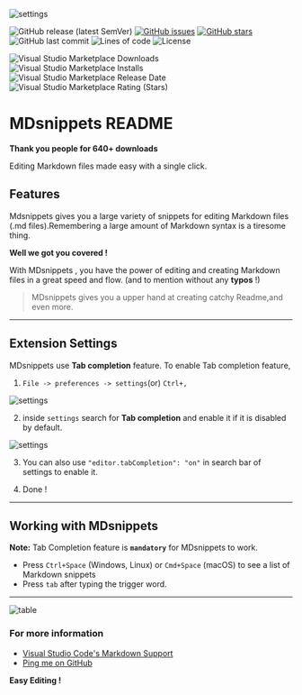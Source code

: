 ![settings](https://user-images.githubusercontent.com/64256342/107140348-584d7d80-6947-11eb-8039-b346614e7151.png) 

![GitHub release (latest SemVer)](https://img.shields.io/github/v/release/code-reaper08/MDsnippets?style=for-the-badge) [![GitHub issues](https://img.shields.io/github/issues/code-reaper08/MDsnippets?style=for-the-badge)](https://github.com/code-reaper08/MDsnippets/issues) [![GitHub stars](https://img.shields.io/github/stars/code-reaper08/MDsnippets?style=for-the-badge)](https://github.com/code-reaper08/MDsnippets/stargazers) ![GitHub last commit](https://img.shields.io/github/last-commit/code-reaper08/MDsnippets?style=for-the-badge) ![Lines of code](https://img.shields.io/tokei/lines/github/code-reaper08/MDsnippets?style=for-the-badge) ![License](https://img.shields.io/badge/License%20-MIT-yellow?style=for-the-badge) 

![Visual Studio Marketplace Downloads](https://img.shields.io/visual-studio-marketplace/d/vishwar.mdsnippets?style=for-the-badge) ![Visual Studio Marketplace Installs](https://img.shields.io/visual-studio-marketplace/i/vishwar.mdsnippets?style=for-the-badge) ![Visual Studio Marketplace Release Date](https://img.shields.io/visual-studio-marketplace/release-date/vishwar.mdsnippets?style=for-the-badge) ![Visual Studio Marketplace Rating (Stars)](https://img.shields.io/visual-studio-marketplace/stars/vishwar.mdsnippets?style=for-the-badge)
# MDsnippets README

**Thank you people for 640+ downloads**

Editing Markdown files made easy with a single click.

## Features

Mdsnippets gives you a large variety of snippets for editing Markdown files (.md files).Remembering a large amount of Markdown syntax is a tiresome thing.

**Well we got you covered !**

With MDsnippets , you have the power of editing and creating Markdown files in a great speed and flow. 
(and to mention without any **typos** !)

> MDsnippets gives you a upper hand at creating catchy Readme,and even more.


---------------------------------------------------------------------------------------------------------

## Extension Settings

MDsnippets use **Tab completion** feature.
To enable Tab completion feature,

1. `File -> preferences -> settings`(or) `Ctrl+,`

![settings](https://user-images.githubusercontent.com/64256342/107140350-5aafd780-6947-11eb-9b78-35bad121b5e6.png)

2. inside `settings` search for **Tab completion** and enable it if it is disabled by default.

![settings](https://user-images.githubusercontent.com/64256342/107140357-60a5b880-6947-11eb-8633-31a6ffb7ec8d.png)

3. You can also use ``"editor.tabCompletion": "on"`` in search bar of settings to enable it.

4. Done ! 
-----------------------------------------------------------------------------------------------------------

## Working with MDsnippets

**Note:** Tab Completion feature is **``mandatory``** for MDsnippets to work.

* Press `Ctrl+Space` (Windows, Linux) or `Cmd+Space` (macOS) to see a list of Markdown snippets
* Press `tab` after typing the trigger word.
----------------------------------------------------------------------------------------------------------

![table](https://user-images.githubusercontent.com/64256342/107141413-8a161280-694e-11eb-812b-6a35bcefa317.png)



### For more information

* [Visual Studio Code's Markdown Support](http://code.visualstudio.com/docs/languages/markdown)
* [Ping me on GitHub](https://github.com/code-reaper08)

**Easy Editing !**
